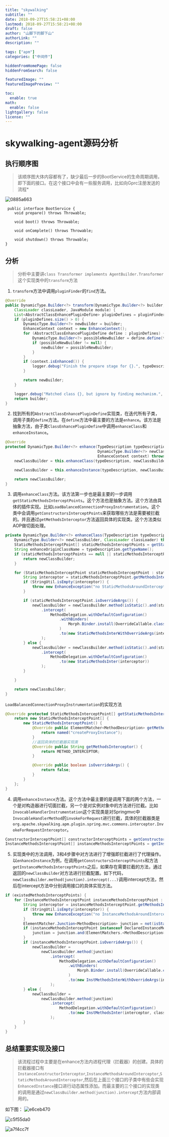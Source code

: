 ```yaml
---
title: "skywalking"
subtitle: ""
date: 2018-09-27T15:58:21+08:00
lastmod: 2018-09-27T15:58:21+08:00
draft: false
author: "山脚下的脚下山"
authorLink: ""
description: ""

tags: ["apm"]
categories: ["中间件"]

hiddenFromHomePage: false
hiddenFromSearch: false

featuredImage: ""
featuredImagePreview: ""

toc:
  enable: true
math:
  enable: false
lightgallery: false
license: ""
---
```


# skywalking-agent源码分析

## 执行顺序图

> 该顺序图大体内容都有了，缺少最后一步的BootService的生命周期调用，即下面的接口。在这个接口中会有一些服务调用，比如向Gprc注册发送的流程*

![0885a663](https://gitee.com/scemsjyd/static_pic/raw/master/uPic/2020-08-04/15:19:13/0885a663.png)

```
 public interface BootService {
    void prepare() throws Throwable;

    void boot() throws Throwable;

    void onComplete() throws Throwable;

    void shutdown() throws Throwable;
}
```
<!--more-->
## 分析
> 分析中主要讲`class Transformer implements AgentBuilder.Transformer`这个实现类中的`transform`方法

1. `transform`方法中调用`pluginFinder`的`find`方法。
```java
@Override
public DynamicType.Builder<?> transform(DynamicType.Builder<?> builder, TypeDescription typeDescription,
    ClassLoader classLoader, JavaModule module) {
    List<AbstractClassEnhancePluginDefine> pluginDefines = pluginFinder.find(typeDescription, classLoader);
    if (pluginDefines.size() > 0) {
        DynamicType.Builder<?> newBuilder = builder;
        EnhanceContext context = new EnhanceContext();
        for (AbstractClassEnhancePluginDefine define : pluginDefines) {
            DynamicType.Builder<?> possibleNewBuilder = define.define(typeDescription, newBuilder, classLoader, context);
            if (possibleNewBuilder != null) {
                newBuilder = possibleNewBuilder;
            }
        }
        if (context.isEnhanced()) {
            logger.debug("Finish the prepare stage for {}.", typeDescription.getName());
        }

        return newBuilder;
    }

    logger.debug("Matched class {}, but ignore by finding mechanism.", typeDescription.getTypeName());
    return builder;
}
```
2. 找到所有的`AbstractClassEnhancePluginDefine`实现类，在迭代所有子类，调用子类的`define`方法。在`define`方法中最主要的方法是`enhance`。该方法是抽象方法，由子类`ClassEnhancePluginDefine`中调用`enhanceClass`和`enhanceInstance`。
```java
@Override
protected DynamicType.Builder<?> enhance(TypeDescription typeDescription,
                                         DynamicType.Builder<?> newClassBuilder, ClassLoader classLoader,
                                         EnhanceContext context) throws PluginException {
    newClassBuilder = this.enhanceClass(typeDescription, newClassBuilder, classLoader);

    newClassBuilder = this.enhanceInstance(typeDescription, newClassBuilder, classLoader, context);

    return newClassBuilder;
}
```

3. 调用`enhanceClass`方法。该方法第一步也是最主要的一步调用`getStaticMethodsInterceptPoints`。这个方法也是抽象方法。这个方法由具体的插件实现。比如`LoadBalancedConnectionProxyInstrumentation`。这个类中会调用`getConstructorsInterceptPoints`来获取哪些方法是需要被拦截的。并且通过`getMethodsInterceptor`方法返回具体的实现类。这个方法类似AOP做切面处理。

```java
private DynamicType.Builder<?> enhanceClass(TypeDescription typeDescription,
    DynamicType.Builder<?> newClassBuilder, ClassLoader classLoader) throws PluginException {
    StaticMethodsInterceptPoint[] staticMethodsInterceptPoints = getStaticMethodsInterceptPoints();
    String enhanceOriginClassName = typeDescription.getTypeName();
    if (staticMethodsInterceptPoints == null || staticMethodsInterceptPoints.length == 0) {
        return newClassBuilder;
    }

    for (StaticMethodsInterceptPoint staticMethodsInterceptPoint : staticMethodsInterceptPoints) {
        String interceptor = staticMethodsInterceptPoint.getMethodsInterceptor();
        if (StringUtil.isEmpty(interceptor)) {
            throw new EnhanceException("no StaticMethodsAroundInterceptor define to enhance class " + enhanceOriginClassName);
        }

        if (staticMethodsInterceptPoint.isOverrideArgs()) {
            newClassBuilder = newClassBuilder.method(isStatic().and(staticMethodsInterceptPoint.getMethodsMatcher()))
                .intercept(
                    MethodDelegation.withDefaultConfiguration()
                        .withBinders(
                            Morph.Binder.install(OverrideCallable.class)
                        )
                        .to(new StaticMethodsInterWithOverrideArgs(interceptor))
                );
        } else {
            newClassBuilder = newClassBuilder.method(isStatic().and(staticMethodsInterceptPoint.getMethodsMatcher()))
                .intercept(
                    MethodDelegation.withDefaultConfiguration()
                        .to(new StaticMethodsInter(interceptor))
                );
        }

    }

    return newClassBuilder;
}
```
`LoadBalancedConnectionProxyInstrumentation`的实现方法
```java
@Override protected StaticMethodsInterceptPoint[] getStaticMethodsInterceptPoints() {
    return new StaticMethodsInterceptPoint[] {
        new StaticMethodsInterceptPoint() {
            @Override public ElementMatcher<MethodDescription> getMethodsMatcher() {
                return named("createProxyInstance");
            }
            //返回具体的拦截器实现类
            @Override public String getMethodsInterceptor() {
                return METHOD_INTERCEPTOR;
            }

            @Override public boolean isOverrideArgs() {
                return false;
            }
        }
    };
}
```
4. 调用`enhanceInstance`方法。这个方法中最主要的是调用下面的两个方法，一个是对构造器进行切面拦截，另一个是对实例对象中的方法进行拦截。比如`InvocableHandlerInstrumentation`这个实现类是对Springmvc中`InvocableHandlerMethod`的`invokeForRequest`进行拦截，具体的拦截器类是`org.apache.skywalking.apm.plugin.spring.mvc.commons.interceptor.InvokeForRequestInterceptor`。

```java
ConstructorInterceptPoint[] constructorInterceptPoints = getConstructorsInterceptPoints();
InstanceMethodsInterceptPoint[] instanceMethodsInterceptPoints = getInstanceMethodsInterceptPoints();
```

5. 实现类中的方法调用，3和4步骤中对方法进行了增强即拦截进行了代理操作。以`enhanceInstance`为例，在调用`getConstructorsInterceptPoints`和方法`getInstanceMethodsInterceptPoints`之后，如果存在需要拦截的方法，通过返回的`newClassBuilder`对方法进行拦截配置。如下代码，`newClassBuilder.method(junction).intercept(...)`调用intercept方法，然后在intercept方法中分别调用接口的具体实现方法。
```java
if (existedMethodsInterceptPoints) {
    for (InstanceMethodsInterceptPoint instanceMethodsInterceptPoint : instanceMethodsInterceptPoints) {
        String interceptor = instanceMethodsInterceptPoint.getMethodsInterceptor();
        if (StringUtil.isEmpty(interceptor)) {
            throw new EnhanceException("no InstanceMethodsAroundInterceptor define to enhance class " + enhanceOriginClassName);
        }
        ElementMatcher.Junction<MethodDescription> junction = not(isStatic()).and(instanceMethodsInterceptPoint.getMethodsMatcher());
        if (instanceMethodsInterceptPoint instanceof DeclaredInstanceMethodsInterceptPoint) {
            junction = junction.and(ElementMatchers.<MethodDescription>isDeclaredBy(typeDescription));
        }
        if (instanceMethodsInterceptPoint.isOverrideArgs()) {
            newClassBuilder =
                newClassBuilder.method(junction)
                    .intercept(
                        MethodDelegation.withDefaultConfiguration()
                            .withBinders(
                                Morph.Binder.install(OverrideCallable.class)
                            )
                            .to(new InstMethodsInterWithOverrideArgs(interceptor, classLoader))
                    );
        } else {
            newClassBuilder =
                newClassBuilder.method(junction)
                    .intercept(
                        MethodDelegation.withDefaultConfiguration()
                            .to(new InstMethodsInter(interceptor, classLoader))
                    );
        }
    }
}
```

## 总结重要实现及接口
> 该流程过程中主要是在enhance方法内进程代理（拦截器）的创建。具体的拦截器接口有`InstanceConstructorInterceptor`,`InstanceMethodsAroundInterceptor`,`StaticMethodsAroundInterceptor`,然后在上面三个接口的子类中有些会实现`EnhancedInstance`接口进行动态属性添加。而最主要的三个接口的实现类的调用是通过`newClassBuilder.method(junction).intercept`方法内部调用的。

如下图：
![e6ceb470](https://gitee.com/scemsjyd/static_pic/raw/master/uPic/2020-08-04/15:20:57/e6ceb470.png)

![c5f55da0](https://gitee.com/scemsjyd/static_pic/raw/master/uPic/2020-08-04/15:21:07/c5f55da0.png)

![a7f4cc7f](https://gitee.com/scemsjyd/static_pic/raw/master/uPic/2020-08-04/15:21:15/a7f4cc7f.png)